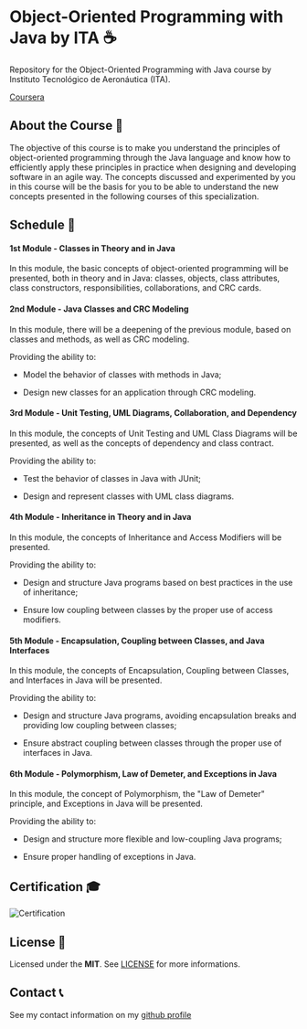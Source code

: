 # Object-Oriented Programming with Java by ITA ☕
Repository for the Object-Oriented Programming with Java course by Instituto Tecnológico de Aeronáutica (ITA).

[Coursera](https://www.coursera.org/learn/orientacao-a-objetos-com-java/home/info)

## About the Course 📙

The objective of this course is to make you understand the principles of object-oriented programming through the Java language and know how to efficiently apply these principles in practice when designing and developing software in an agile way. The concepts discussed and experimented by you in this course will be the basis for you to be able to understand the new concepts presented in the following courses of this specialization.

## Schedule 📅

#### 1st Module - Classes in Theory and in Java

In this module, the basic concepts of object-oriented programming will be presented, both in theory and in Java: classes, objects, class attributes, class constructors, responsibilities, collaborations, and CRC cards.

#### 2nd Module - Java Classes and CRC Modeling

In this module, there will be a deepening of the previous module, based on classes and methods, as well as CRC modeling.

Providing the ability to:

- Model the behavior of classes with methods in Java;

- Design new classes for an application through CRC modeling.

#### 3rd Module - Unit Testing, UML Diagrams, Collaboration, and Dependency

In this module, the concepts of Unit Testing and UML Class Diagrams will be presented, as well as the concepts of dependency and class contract.

Providing the ability to:

- Test the behavior of classes in Java with JUnit;

- Design and represent classes with UML class diagrams.

#### 4th Module - Inheritance in Theory and in Java

In this module, the concepts of Inheritance and Access Modifiers will be presented.

Providing the ability to:

- Design and structure Java programs based on best practices in the use of inheritance;

- Ensure low coupling between classes by the proper use of access modifiers.

#### 5th Module - Encapsulation, Coupling between Classes, and Java Interfaces

In this module, the concepts of Encapsulation, Coupling between Classes, and Interfaces in Java will be presented.

Providing the ability to:

- Design and structure Java programs, avoiding encapsulation breaks and providing low coupling between classes;

- Ensure abstract coupling between classes through the proper use of interfaces in Java.

#### 6th Module - Polymorphism, Law of Demeter, and Exceptions in Java

In this module, the concept of Polymorphism, the "Law of Demeter" principle, and Exceptions in Java will be presented.

Providing the ability to:

- Design and structure more flexible and low-coupling Java programs;

- Ensure proper handling of exceptions in Java.

## Certification 🎓

![Certification](https://github.com/bernardodangelo/object-oriented-java-ita/blob/main/Certification.png)

## License 🧾

Licensed under the **MIT**. See [LICENSE](LICENSE) for more informations.

## Contact 📞

See my contact information on my [github profile](https://github.com/bernardodangelo)

